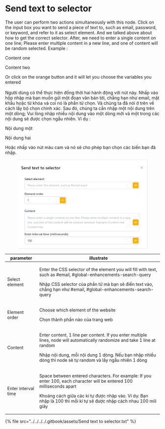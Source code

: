 # Send text to selector

The user can perform two actions simultaneously with this node. Click on the input box you want to send a piece of text to, such as email, password, or keyword, and refer to it as select element. And we talked above about how to get the correct selector. After, we need to enter a single content on one line; Please enter multiple content in a new line, and one of content will be random selected. Example :&#x20;

&#x20;    Content one

&#x20;    Content two

Or click on the orange button and it will let you choose the variables you entered\
\
Người dùng có thể thực hiện đồng thời hai hành động với nút này. Nhấp vào hộp nhập mà bạn muốn gửi một đoạn văn bản tới, chẳng hạn như email, mật khẩu hoặc từ khóa và coi nó là phần tử chọn. Và chúng ta đã nói ở trên về cách lấy bộ chọn chính xác. Sau đó, chúng ta cần nhập một nội dung trên một dòng; Vui lòng nhập nhiều nội dung vào một dòng mới và một trong các nội dung sẽ được chọn ngẫu nhiên. Ví dụ :&#x20;

&#x20;    Nội dung một&#x20;

&#x20;    Nội dung hai&#x20;

Hoặc nhấp vào nút màu cam và nó sẽ cho phép bạn chọn các biến bạn đã nhập.

<figure><img src="../../../../.gitbook/assets/Send text to selector.png" alt=""><figcaption></figcaption></figure>

| parameter           | illustrate                                                                                                                                                                                                                                                     |
| ------------------- | -------------------------------------------------------------------------------------------------------------------------------------------------------------------------------------------------------------------------------------------------------------- |
| Select element      | <p>Enter the CSS selector of the element you will fill with text, such as #email, #global-enhancements-search-query</p><p></p><p>Nhập CSS selector của phần tử mà bạn sẽ điền text vào, chẳng hạn như #email, #global-enhancements-search-query</p>            |
| Element order       | <p>Choose which element of the website</p><p></p><p>Chọn thành phần nào của trang web</p>                                                                                                                                                                      |
| Content             | <p>Enter content, 1 line per content. If you enter multiple lines, node will automatically randomize and take 1 line at random</p><p></p><p>Nhập nội dung, mỗi nội dung 1 dòng. Nếu bạn nhập nhiều dòng thì node sẽ tự random và lấy ngẫu nhiên 1 dòng</p>     |
| Enter interval time | <p>Space between entered characters. For example: If you enter 100, each character will be entered 100 milliseconds apart</p><p></p><p>Khoảng cách giữa các kí tự được nhập vào. Ví dụ: Bạn nhập là 100 thì mỗi kí tự sẽ được nhập cách nhau 100 mili giây</p> |

{% file src="../../../../.gitbook/assets/Send text to selector.txt" %}
